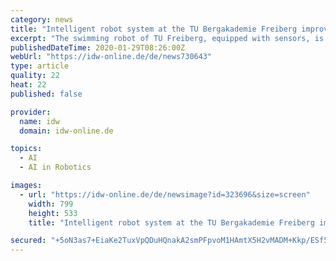 ```yaml
---
category: news
title: "Intelligent robot system at the TU Bergakademie Freiberg improves drinking water control in inland waters"
excerpt: "The swimming robot of TU Freiberg, equipped with sensors, is supposed to drive completely autonomously on the water thanks to artificial intelligence and continuously measure various environmental parameters. In this way, the water quality of reservoirs and dams can be checked in real time at any time. Inland waters are of outstanding ..."
publishedDateTime: 2020-01-29T08:26:00Z
webUrl: "https://idw-online.de/de/news730643"
type: article
quality: 22
heat: 22
published: false

provider:
  name: idw
  domain: idw-online.de

topics:
  - AI
  - AI in Robotics

images:
  - url: "https://idw-online.de/de/newsimage?id=323696&size=screen"
    width: 799
    height: 533
    title: "Intelligent robot system at the TU Bergakademie Freiberg improves drinking water control in inland waters"

secured: "+5oN3as7+EiaKe2TuxVpQDuHQnakA2smPFpvoM1HAmtX5H2vMADM+Kkp/ESf5fowgYTp672VPkRJBNAxCtbnY0fJvAU+dgD/llbJaY6nUvYxq9oM3AW1Fyu7d2uWuRROR1TaMU/8vMExGOir7ewocGR+s1hajJ7SqEQgsa7Ik7EpU0Jw3z1QzWOopy5hXAhNvJqzyRCXMfMHOF5hqwgXuIqE3uaB4B4wpeVW9z6n5Cwe8enQWbtq05iiw6F8WiKD3mSAvtgZTkEceVQDJAUOKJjhBI5kmZRMbWyh1F5tWgeMFGX0Rb3/gORXWogmfiUH;8lRUeL4zyQcb3OhC7s/wZw=="
---
```



